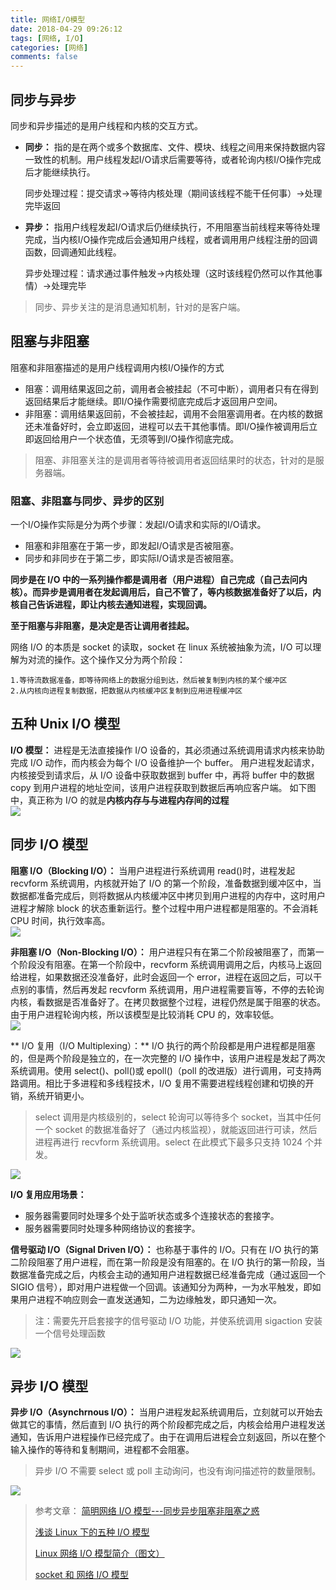 ```yaml
---
title: 网络I/O模型
date: 2018-04-29 09:26:12
tags: [网络, I/O]
categories: [网络]
comments: false
---
```


## 同步与异步

同步和异步描述的是用户线程和内核的交互方式。

- **同步：** 指的是在两个或多个数据库、文件、模块、线程之间用来保持数据内容一致性的机制。用户线程发起I/O请求后需要等待，或者轮询内核I/O操作完成后才能继续执行。

    同步处理过程：提交请求->等待内核处理（期间该线程不能干任何事）->处理完毕返回

- **异步：** 指用户线程发起I/O请求后仍继续执行，不用阻塞当前线程来等待处理完成，当内核I/O操作完成后会通知用户线程，或者调用用户线程注册的回调函数，回调通知此线程。

    异步处理过程：请求通过事件触发->内核处理（这时该线程仍然可以作其他事情）->处理完毕

> 同步、异步关注的是消息通知机制，针对的是客户端。


## 阻塞与非阻塞

阻塞和非阻塞描述的是用户线程调用内核I/O操作的方式

- 阻塞：调用结果返回之前，调用者会被挂起（不可中断），调用者只有在得到返回结果后才能继续。即I/O操作需要彻底完成后才返回用户空间。
- 非阻塞：调用结果返回前，不会被挂起，调用不会阻塞调用者。在内核的数据还未准备好时，会立即返回，进程可以去干其他事情。即I/O操作被调用后立即返回给用户一个状态值，无须等到I/O操作彻底完成。

> 阻塞、非阻塞关注的是调用者等待被调用者返回结果时的状态，针对的是服务器端。

### 阻塞、非阻塞与同步、异步的区别

一个I/O操作实际是分为两个步骤：发起I/O请求和实际的I/O请求。
- 阻塞和非阻塞在于第一步，即发起I/O请求是否被阻塞。
- 同步和非同步在于第二步，即实际I/O请求是否被阻塞。

**同步是在 I/O 中的一系列操作都是调用者（用户进程）自己完成（自己去问内核）。而异步是调用者在发起调用后，自己不管了，等内核数据准备好了以后，内核自己告诉进程，即让内核去通知进程，实现回调。**

**至于阻塞与非阻塞，是决定是否让调用者挂起。**

网络 I/O 的本质是 socket 的读取，socket 在 linux 系统被抽象为流，I/O 可以理解为对流的操作。这个操作又分为两个阶段：

    1.等待流数据准备，即等待网络上的数据分组到达，然后被复制到内核的某个缓冲区
    2.从内核向进程复制数据，把数据从内核缓冲区复制到应用进程缓冲区

## 五种 Unix I/O 模型

**I/O 模型：**
进程是无法直接操作 I/O 设备的，其必须通过系统调用请求内核来协助完成 I/O 动作，而内核会为每个 I/O 设备维护一个 buffer。 用户进程发起请求，内核接受到请求后，从 I/O 设备中获取数据到 buffer 中，再将 buffer 中的数据 copy 到用户进程的地址空间，该用户进程获取到数据后再响应客户端。
如下图中，真正称为 I/O 的就是**内核内存与与进程内存间的过程**<br>
![](https://cdn.jsdelivr.net/gh/serchaofan/picBed/blog/202203120036378.bmp)

## 同步 I/O 模型

**阻塞 I/O（Blocking I/O）：** 当用户进程进行系统调用 read()时，进程发起 recvform 系统调用，内核就开始了 I/O 的第一个阶段，准备数据到缓冲区中，当数据都准备完成后，则将数据从内核缓冲区中拷贝到用户进程的内存中，这时用户进程才解除 block 的状态重新运行。整个过程中用户进程都是阻塞的。不会消耗 CPU 时间，执行效率高。<br>
![](https://cdn.jsdelivr.net/gh/serchaofan/picBed/blog/202203120036123.jpg)

**非阻塞 I/O（Non-Blocking I/O）：** 用户进程只有在第二个阶段被阻塞了，而第一个阶段没有阻塞。在第一个阶段中，recvform 系统调用调用之后，内核马上返回给进程，如果数据还没准备好，此时会返回一个 error，进程在返回之后，可以干点别的事情，然后再发起 recvform 系统调用，用户进程需要盲等，不停的去轮询内核，看数据是否准备好了。在拷贝数据整个过程，进程仍然是属于阻塞的状态。由于用户进程轮询内核，所以该模型是比较消耗 CPU 的，效率较低。<br>
![](https://cdn.jsdelivr.net/gh/serchaofan/picBed/blog/202203120036880.jpg)

** I/O 复用（I/O Multiplexing）：** I/O 执行的两个阶段都是用户进程都是阻塞的，但是两个阶段是独立的，在一次完整的 I/O 操作中，该用户进程是发起了两次系统调用。使用 select()、poll()或 epoll()（poll 的改进版）进行调用，可支持两路调用。相比于多进程和多线程技术，I/O 复用不需要进程线程创建和切换的开销，系统开销更小。

> select 调用是内核级别的，select 轮询可以等待多个 socket，当其中任何一个 socket 的数据准备好了（通过内核监视），就能返回进行可读，然后进程再进行 recvform 系统调用。select 在此模式下最多只支持 1024 个并发。

![](https://cdn.jsdelivr.net/gh/serchaofan/picBed/blog/202203120037996.jpg)

**I/O 复用应用场景：** <br>

- 服务器需要同时处理多个处于监听状态或多个连接状态的套接字。
- 服务器需要同时处理多种网络协议的套接字。

**信号驱动 I/O（Signal Driven I/O）：** 也称基于事件的 I/O。只有在 I/O 执行的第二阶段阻塞了用户进程，而在第一阶段是没有阻塞的。在 I/O 执行的第一阶段，当数据准备完成之后，内核会主动的通知用户进程数据已经准备完成（通过返回一个 SIGIO 信号），即对用户进程做一个回调。该通知分为两种，一为水平触发，即如果用户进程不响应则会一直发送通知，二为边缘触发，即只通知一次。

> 注：需要先开启套接字的信号驱动 I/O 功能，并使系统调用 sigaction 安装一个信号处理函数

![](https://cdn.jsdelivr.net/gh/serchaofan/picBed/blog/202203120037869.jpg)

## 异步 I/O 模型

**异步 I/O（Asynchrnous I/O）：** 当用户进程发起系统调用后，立刻就可以开始去做其它的事情，然后直到 I/O 执行的两个阶段都完成之后，内核会给用户进程发送通知，告诉用户进程操作已经完成了。由于在调用后进程会立刻返回，所以在整个输入操作的等待和复制期间，进程都不会阻塞。

> 异步 I/O 不需要 select 或 poll 主动询问，也没有询问描述符的数量限制。

![](https://cdn.jsdelivr.net/gh/serchaofan/picBed/blog/202203120037012.jpg)

> 参考文章：
> [简明网络 I/O 模型---同步异步阻塞非阻塞之惑](https://www.jianshu.com/p/55eb83d60ab1)
>
> [浅谈 Linux 下的五种 I/O 模型](https://www.cnblogs.com/chy2055/p/5220793.html)
>
> [Linux 网络 I/O 模型简介（图文）](https://blog.csdn.net/anxpp/article/details/51503329)
>
> [socket 和 网络 I/O 模型](https://www.jianshu.com/p/7ac69db65a0e)
